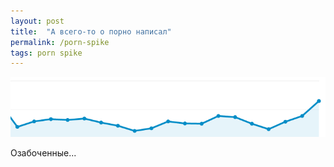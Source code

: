 ```yaml
---
layout: post
title:  "А всего-то о порно написал"
permalink: /porn-spike
tags: porn spike
---
```


![spike](/assets/static/porn-spike.png)

Озабоченные...

